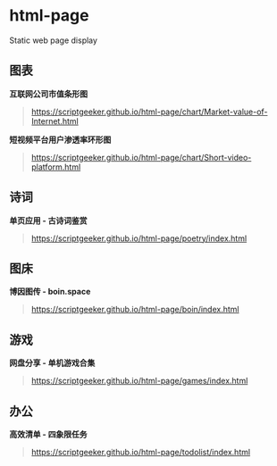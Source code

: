 # html-page
Static web page display

## 图表

**互联网公司市值条形图**

> https://scriptgeeker.github.io/html-page/chart/Market-value-of-Internet.html

**短视频平台用户渗透率环形图**

> https://scriptgeeker.github.io/html-page/chart/Short-video-platform.html

## 诗词

**单页应用 - 古诗词鉴赏**

> https://scriptgeeker.github.io/html-page/poetry/index.html

## 图床

**博因图传 - boin.space**

> https://scriptgeeker.github.io/html-page/boin/index.html

## 游戏

**网盘分享 - 单机游戏合集**

> https://scriptgeeker.github.io/html-page/games/index.html

## 办公

**高效清单 - 四象限任务**

> https://scriptgeeker.github.io/html-page/todolist/index.html

